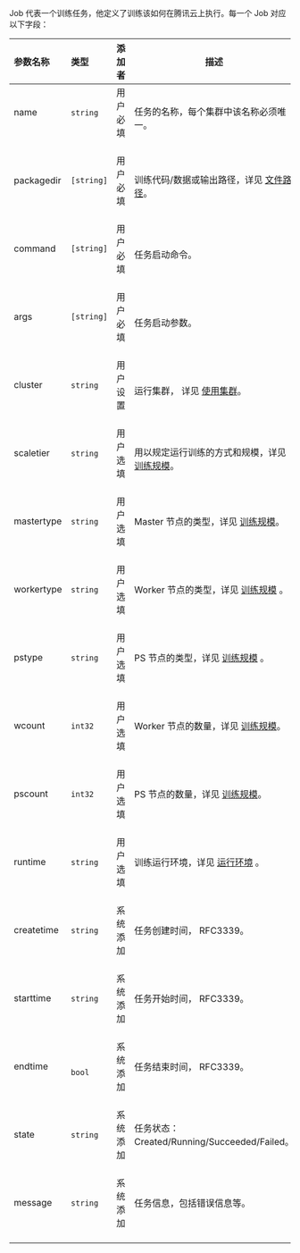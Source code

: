 Job 代表一个训练任务，他定义了训练该如何在腾讯云上执行。每一个 Job 对应以下字段：

| 参数名称              | 类型         | 添加者     | 描述                                                |
| :------------------- | :----------- | :-------- | --------------------------------------------------- |
| name                 |`string`      | 用户必填   | 任务的名称，每个集群中该名称必须唯一。                   |
| packagedir           |`[string]`    | 用户必填   | 训练代码/数据或输出路径，详见 [文件路径](https://cloud.tencent.com/document/product/851/17318)。     |
| command              |`[string]`    | 用户必填   | 任务启动命令。                                        |
| args                 |`[string]`    | 用户必填   | 任务启动参数。                                        |
| cluster              |`string`      | 用户设置   | 运行集群， 详见 [使用集群](https://cloud.tencent.com/document/product/851/17317)。                   |
| scaletier            |`string`      | 用户选填   | 用以规定运行训练的方式和规模，详见 [训练规模](https://cloud.tencent.com/document/product/851/17319)。 |
| mastertype           |`string`      | 用户选填   | Master 节点的类型，详见 [训练规模](https://cloud.tencent.com/document/product/851/17319)。           |
| workertype           |`string`      | 用户选填   | Worker 节点的类型，详见 [训练规模](https://cloud.tencent.com/document/product/851/17319) 。          |
| pstype               |`string`      | 用户选填   | PS 节点的类型，详见 [训练规模](https://cloud.tencent.com/document/product/851/17319) 。              |
| wcount               |`int32`       | 用户选填   | Worker 节点的数量，详见 [训练规模](https://cloud.tencent.com/document/product/851/17319)。           |
| pscount              |`int32`       | 用户选填   | PS 节点的数量，详见 [训练规模](https://cloud.tencent.com/document/product/851/17319)。               |
| runtime              |`string`      | 用户选填   | 训练运行环境，详见 [运行环境](https://cloud.tencent.com/document/product/851/17320) 。               |
| createtime           |`string`      | 系统添加   | 任务创建时间， RFC3339。                               |
| starttime            |`string`      | 系统添加   | 任务开始时间， RFC3339。                               |
| endtime              |`bool`        | 系统添加   | 任务结束时间， RFC3339。                              |
| state                |`string`      | 系统添加   | 任务状态：Created/Running/Succeeded/Failed。        |
| message              |`string`      | 系统添加   | 任务信息，包括错误信息等。                              |
